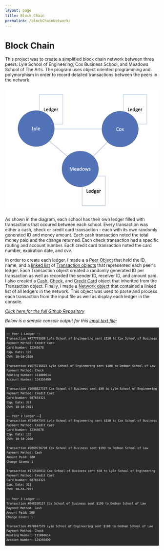 ```yaml
---
layout: page
title: Block Chain
permalink: /blockChainNetwork/
---
```

# Block Chain

This project was to create a simplified block chain network between three peers: Lyle School of Engineering, Cox Business School, and Meadows School of The Arts. The program uses object oriented programming and polymorphism in order to record detailed transactions between the peers in the network.

![Block Chain Diagram](/assets/blockChainDiag.png) 

As shown in the diagram, each school has their own ledger filled with transactions that occured between each school. Every transaction was either a cash, check or credit card transaction - each with its own randomly generated ID and money amount. Each cash transaction noted the total money paid and the change returned. Each check transaction had a specific routing and account number. Each credit card transaction noted the card number, expiration date, and cvv. 

In order to create each ledger, I made a a <a href="https://github.com/leongkkevin/blockChain/blob/feedback/Peer.h">Peer Object</a> that held the ID, name, and a <a href="https://github.com/leongkkevin/blockChain/blob/feedback/LinkedList.h">linked list</a> of <a href="https://github.com/leongkkevin/blockChain/blob/feedback/Transaction.h">Transaction objects</a> that represented each peer's ledger. Each Transaction object created a randomly generated ID per transaction as well as recorded the sender ID, receiver ID, and amount paid. I also created a <a href="https://github.com/leongkkevin/blockChain/blob/feedback/Cash.h">Cash</a>, <a href="https://github.com/leongkkevin/blockChain/blob/feedback/Check.h">Check</a>, and <a href="https://github.com/leongkkevin/blockChain/blob/feedback/CreditCard.h">Credit Card</a> object that inherited from the Transaction object. Finally, I made a <a href="https://github.com/leongkkevin/blockChain/blob/feedback/Network.h">Network object</a> that contained a linked list of all ledgers in the network. This object was used to parse and process each transaction from the input file as well as display each ledger in the console.

<a href="https://github.com/leongkkevin/blockChain">*Click here for the full Github Repository*</a>

*Below is a sample console output for this <a href="https://github.com/leongkkevin/blockChain/blob/feedback/transactions.txt">input text file</a>:*

![Ledger Output](/assets/ledgerOut.png) 